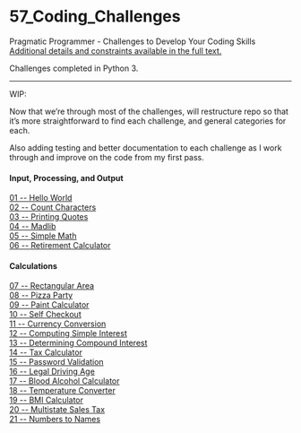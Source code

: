 # 57_Coding_Challenges
Pragmatic Programmer - Challenges to Develop Your Coding Skills  
[Additional details and constraints available in the full text.](https://www.amazon.com/Exercises-Programmers-Challenges-Develop-Coding/dp/1680501224)

Challenges completed in Python 3.

*****

WIP:

Now that we’re through most of the challenges, will restructure repo so that it’s more straightforward to find each challenge, and general categories for each.  

Also adding testing and better documentation to each challenge as I work through and improve on the code from my first pass.

#### Input, Processing, and Output
[01 -- Hello World](https://github.com/andrew-rietz/57_Coding_Challenges/tree/master/challenges/c01_HelloWorld)  
[02 -- Count Characters](https://github.com/andrew-rietz/57_Coding_Challenges/tree/master/challenges/c02_CountCharacters)  
[03 -- Printing Quotes](https://github.com/andrew-rietz/57_Coding_Challenges/tree/master/challenges/c03_PrintingQuotes)  
[04 -- Madlib](https://github.com/andrew-rietz/57_Coding_Challenges/tree/master/challenges/c04_MadLib)  
[05 -- Simple Math](https://github.com/andrew-rietz/57_Coding_Challenges/tree/master/challenges/c05_SimpleMath)  
[06 -- Retirement Calculator](https://github.com/andrew-rietz/57_Coding_Challenges/tree/master/challenges/c06_RetirementCalculator)  

#### Calculations
[07 -- Rectangular Area](https://github.com/andrew-rietz/57_Coding_Challenges/tree/master/challenges/c07_RectangularArea)  
[08 -- Pizza Party](https://github.com/andrew-rietz/57_Coding_Challenges/tree/master/challenges/c08_PizzaParty)  
[09 -- Paint Calculator](https://github.com/andrew-rietz/57_Coding_Challenges/tree/master/challenges/c09_PaintCalc)  
[10 -- Self Checkout](https://github.com/andrew-rietz/57_Coding_Challenges/tree/master/challenges/c10_SelfCheckout)  
[11 -- Currency Conversion](https://github.com/andrew-rietz/57_Coding_Challenges/tree/master/challenges/c11_CurrencyConversion)  
[12 -- Computing Simple Interest](https://github.com/andrew-rietz/57_Coding_Challenges/tree/master/challenges/c12_ComputingSimpleInterest)  
[13 -- Determining Compound Interest](https://github.com/andrew-rietz/57_Coding_Challenges/tree/master/challenges/c13_DeterminingCompoundInterest)  
[14 -- Tax Calculator](https://github.com/andrew-rietz/57_Coding_Challenges/tree/master/challenges/c14_TaxCalculator)  
[15 -- Password Validation](https://github.com/andrew-rietz/57_Coding_Challenges/tree/master/challenges/c15_PasswordValidation)  
[16 -- Legal Driving Age](https://github.com/andrew-rietz/57_Coding_Challenges/tree/master/challenges/c16_LegalDrivingAge)  
[17 -- Blood Alcohol Calculator](https://github.com/andrew-rietz/57_Coding_Challenges/tree/master/challenges/c17_BloodAlcoholCalculator)  
[18 -- Temperature Converter](https://github.com/andrew-rietz/57_Coding_Challenges/tree/master/challenges/c18_TemperatureConverter)  
[19 -- BMI Calculator](https://github.com/andrew-rietz/57_Coding_Challenges/tree/master/challenges/c19_BMICalculator)  
[20 -- Multistate Sales Tax](https://github.com/andrew-rietz/57_Coding_Challenges/tree/master/challenges/c20_MultistateSalesTax)  
[21 -- Numbers to Names](https://github.com/andrew-rietz/57_Coding_Challenges/tree/master/challenges/c21_NumbersToNames)  
